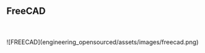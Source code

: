 ## FreeCAD

<div class="center-50">
<br><br>
![FREECAD](engineering_opensourced/assets/images/freecad.png)
</div>